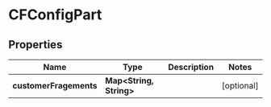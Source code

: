 

# CFConfigPart


## Properties

Name | Type | Description | Notes
------------ | ------------- | ------------- | -------------
**customerFragements** | **Map&lt;String, String&gt;** |  |  [optional]



